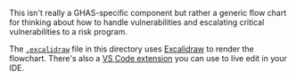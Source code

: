 This isn't really a GHAS-specific component but rather a generic flow chart for thinking about how to handle vulnerabilities and escalating critical vulnerabilities to a risk program.

The [`.excalidraw`](./escalation-workflow.excalidraw) file in this directory uses [Excalidraw](https://excalidraw.com/) to render the flowchart. There's also a [VS Code extension](https://github.com/excalidraw/excalidraw-vscode) you can use to live edit in your IDE.